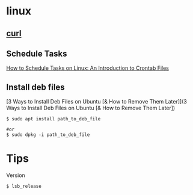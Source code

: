 # linux


## [curl](./curl/README.md)



## Schedule Tasks
[How to Schedule Tasks on Linux: An Introduction to Crontab Files](https://www.howtogeek.com/101288/how-to-schedule-tasks-on-linux-an-introduction-to-crontab-files/)  


## Install deb files

[3 Ways to Install Deb Files on Ubuntu [& How to Remove Them Later]](3 Ways to Install Deb Files on Ubuntu [& How to Remove Them Later])

```
$ sudo apt install path_to_deb_file

#or
$ sudo dpkg -i path_to_deb_file
```

# Tips

Version 

```
$ lsb_release
```